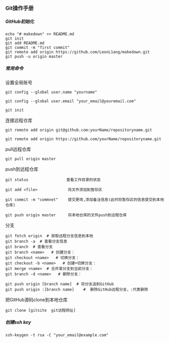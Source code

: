 ### Git操作手册





##### GitHub初始化



```shell
echo "# makedown" >> README.md
git init
git add README.md
git commit -m "first commit"
git remote add origin https://github.com/LeonL1ang/makedown.git
git push -u origin master
```





##### 常用命令



设置全局账号

```shell
git config --global user.name "yourname"

git config --global user.email "your_email@youremail.com"
```



```shell
git init
```

连接远程仓库

```shell
git remote add origin git@github.com:yourName/repositoryname.git

git remote add origin https://github.com/yourName/repositoryname.git
```

pull远程仓库

```shell
git pull origin master
```

push到远程仓库

```shell
git status　　　　　　　　　　查看工作目录的状态

git add <file>　　　　　　　　将文件添加到暂存区

git commit -m "commnet" 　　提交更改,添加备注信息(此时将暂存区的信息提交到本地仓库)

git push origin master 　　 将本地仓库的文件push到远程仓库
```





分支

```shell
git fetch origin  # 获取远程分支信息到本地
git branch -a  # 查看分支信息
git branch  # 查看分支
git branch <name>   # 创建分支：
git checkout <name>   # 切换分支：
git checkout -b <name>   # 创建+切换分支：
git merge <name>  # 合并某分支到当前分支：
git branch -d <name>   # 删除分支：

git push origin [branch name]  # 将分支送到GitHub
git push origin :[branch name]    #  删除GitHub远程分支，:代表删除
```



把GitHub源码clone到本地仓库

```shell
git clone [gitsite  git远程网址]
```





##### 创建ssh key

```shell
ssh-keygen -t rsa -C "your_email@example.com"
```

